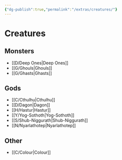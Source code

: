 ```yaml
---
{"dg-publish":true,"permalink":"/extras/creatures/"}
---
```


# Creatures

## Monsters
- [[D/Deep Ones\|Deep Ones]]
- [[G/Ghouls\|Ghouls]]
- [[G/Ghasts\|Ghasts]]

## Gods
- [[C/Cthulhu\|Cthulhu]]
- [[D/Dagon\|Dagon]]
- [[H/Hastur\|Hastur]]
- [[Y/Yog-Sothoth\|Yog-Sothoth]]
- [[S/Shub-Niggurath\|Shub-Niggurath]]
- [[N/Nyarlathotep\|Nyarlathotep]]

## Other
- [[C/Colour\|Colour]]

